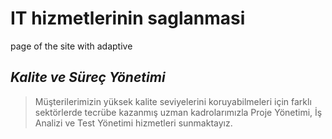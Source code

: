 # IT hizmetlerinin saglanmasi

page of the site with adaptive

## _Kalite ve Süreç Yönetimi_

> Müşterilerimizin yüksek kalite seviyelerini koruyabilmeleri için farklı sektörlerde tecrübe kazanmış uzman kadrolarımızla Proje Yönetimi, 
> İş Analizi ve Test Yönetimi hizmetleri sunmaktayız.
